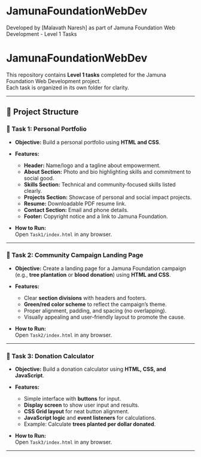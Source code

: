 # JamunaFoundationWebDev
Developed by [Malavath Naresh] as part of Jamuna Foundation Web Development - Level 1 Tasks

# JamunaFoundationWebDev

This repository contains **Level 1 tasks** completed for the Jamuna Foundation Web Development project.  
Each task is organized in its own folder for clarity.

---

## 📂 Project Structure

### 🔹 Task 1: Personal Portfolio
- **Objective:** Build a personal portfolio using **HTML and CSS**.  
- **Features:**
  - **Header:** Name/logo and a tagline about empowerment.  
  - **About Section:** Photo and bio highlighting skills and commitment to social good.  
  - **Skills Section:** Technical and community-focused skills listed clearly.  
  - **Projects Section:** Showcase of personal and social impact projects.  
  - **Resume:** Downloadable PDF resume link.  
  - **Contact Section:** Email and phone details.  
  - **Footer:** Copyright notice and a link to Jamuna Foundation.  

- **How to Run:**  
  Open `Task1/index.html` in any browser.

---

### 🔹 Task 2: Community Campaign Landing Page
- **Objective:** Create a landing page for a Jamuna Foundation campaign (e.g., **tree plantation** or **blood donation**) using **HTML and CSS**.  
- **Features:**
  - Clear **section divisions** with headers and footers.  
  - **Green/red color scheme** to reflect the campaign’s theme.  
  - Proper alignment, padding, and spacing (no overlapping).  
  - Visually appealing and user-friendly layout to promote the cause.  

- **How to Run:**  
  Open `Task2/index.html` in any browser.

---

### 🔹 Task 3: Donation Calculator
- **Objective:** Build a donation calculator using **HTML, CSS, and JavaScript**.  
- **Features:**
  - Simple interface with **buttons** for input.  
  - **Display screen** to show user input and results.  
  - **CSS Grid layout** for neat button alignment.  
  - **JavaScript logic** and **event listeners** for calculations.  
  - Example: Calculate **trees planted per dollar donated**.  

- **How to Run:**  
  Open `Task3/index.html` in any browser.

---




